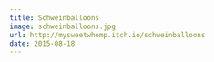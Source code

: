 ```yaml
---
title: Schweinballoons
image: schweinballoons.jpg
url: http://mysweetwhomp.itch.io/schweinballoons
date: 2015-08-18
---
```

